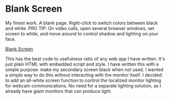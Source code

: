 # Blank Screen
My finest work. A blank page. Right-click to switch colors between black and white. PRO TIP: On video calls, open several browser windows, set screen to white, and move around to control shadow and lighting on your face.

[Blank Screen](https://blank.staticvoidmain.page)

This has the best code to usefulness ratio of any web app I have written. It's just plain HTML with embedded script and style. I have written this with a simple purpose: make my secondary screen black when not used. I wanted a simple way to do this without interacting with the monitor itself. I decided to add an all-white screen function to control the localized monitor lighting for webcam communications. No need for a separate lighting solution, as I already have giant monitors that can produce light.
